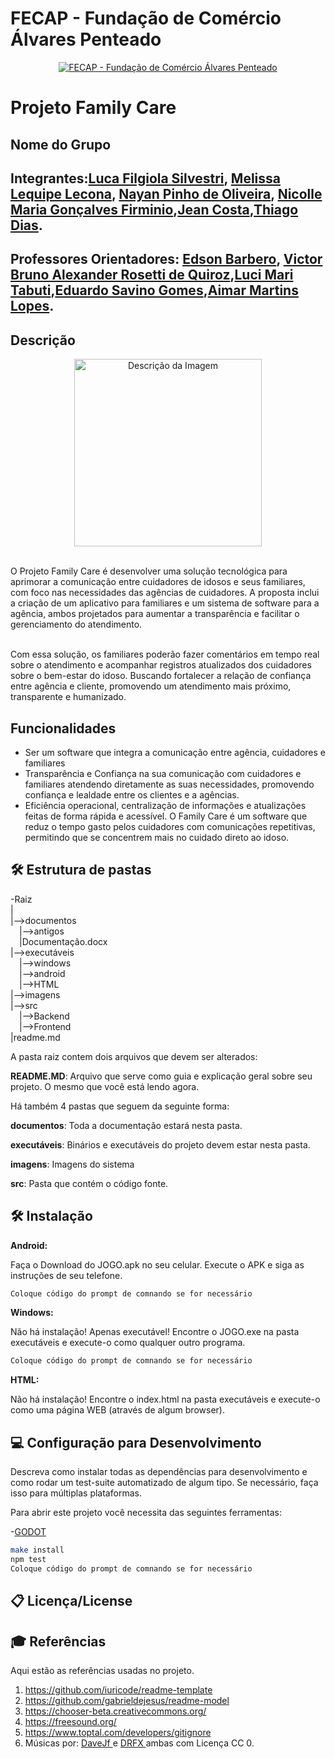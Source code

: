 # FECAP - Fundação de Comércio Álvares Penteado

<p align="center">
<a href= "https://www.fecap.br/"><img src="https://encrypted-tbn0.gstatic.com/images?q=tbn:ANd9GcRhZPrRa89Kma0ZZogxm0pi-tCn_TLKeHGVxywp-LXAFGR3B1DPouAJYHgKZGV0XTEf4AE&usqp=CAU" alt="FECAP - Fundação de Comércio Álvares Penteado" border="0"></a>
</p>

# Projeto Family Care 

## Nome do Grupo

## Integrantes:<a href="">Luca Filgiola Silvestri</a>, <a href="">Melissa Lequipe Lecona</a>, <a href="">Nayan Pinho de Oliveira</a>, <a href="">Nicolle Maria Gonçalves Firminio</a>,<a href="">Jean Costa</a>,<a href="">Thiago Dias</a>.

## Professores Orientadores: <a href="https://www.linkedin.com/in/edsonbarbero/">Edson Barbero</a>, <a href="https://www.linkedin.com/in/victorbarq/">Victor Bruno Alexander Rosetti de Quiroz</a>,<a href="https://www.linkedin.com/in/lucymari/">Luci Mari Tabuti</a>,<a href="https://www.linkedin.com/in/eduardo-savino-gomes/">Eduardo Savino Gomes</a>,<a href="https://www.linkedin.com/in/aimarlopes/">Aimar Martins Lopes</a>.


## Descrição

<p align="center">
  <img src="imagens/logo%20familyCare.png" alt="Descrição da Imagem" width="300"/>
</p>


</p>

<br>O Projeto Family Care é desenvolver uma solução tecnológica para aprimorar a comunicação entre cuidadores de idosos e seus familiares, com foco nas necessidades das agências de cuidadores. A proposta inclui a criação de um aplicativo para familiares e um sistema de software para a agência, ambos projetados para aumentar a transparência e facilitar o gerenciamento do atendimento.

<br> Com essa solução, os familiares poderão fazer comentários em tempo real sobre o atendimento e acompanhar registros atualizados dos cuidadores sobre o bem-estar do idoso. Buscando fortalecer a relação de confiança entre agência e cliente, promovendo um atendimento mais próximo, transparente e humanizado.

## Funcionalidades

* Ser um software que integra a comunicação entre agência, cuidadores e familiares
* Transparência e Confiança na sua comunicação com cuidadores e familiares atendendo diretamente as suas necessidades, promovendo confiança e lealdade entre os clientes e a agências.
* Eficiência operacional, centralização de informações e atualizações feitas de forma rápida e acessível. O Family Care é um software que reduz o tempo gasto pelos cuidadores com comunicações repetitivas, permitindo que se concentrem mais no cuidado direto ao idoso.

## 🛠 Estrutura de pastas

-Raiz<br>
|<br>
|-->documentos<br>
  &emsp;|-->antigos<br>
  &emsp;|Documentação.docx<br>
|-->executáveis<br>
  &emsp;|-->windows<br>
  &emsp;|-->android<br>
  &emsp;|-->HTML<br>
|-->imagens<br>
|-->src<br>
  &emsp;|-->Backend<br>
  &emsp;|-->Frontend<br>
|readme.md<br>

A pasta raiz contem dois arquivos que devem ser alterados:

<b>README.MD</b>: Arquivo que serve como guia e explicação geral sobre seu projeto. O mesmo que você está lendo agora.

Há também 4 pastas que seguem da seguinte forma:

<b>documentos</b>: Toda a documentação estará nesta pasta.

<b>executáveis</b>: Binários e executáveis do projeto devem estar nesta pasta.

<b>imagens</b>: Imagens do sistema

<b>src</b>: Pasta que contém o código fonte.

## 🛠 Instalação

<b>Android:</b>

Faça o Download do JOGO.apk no seu celular.
Execute o APK e siga as instruções de seu telefone.

```sh
Coloque código do prompt de comnando se for necessário
```

<b>Windows:</b>

Não há instalação! Apenas executável!
Encontre o JOGO.exe na pasta executáveis e execute-o como qualquer outro programa.

```sh
Coloque código do prompt de comnando se for necessário
```

<b>HTML:</b>

Não há instalação!
Encontre o index.html na pasta executáveis e execute-o como uma página WEB (através de algum browser).

## 💻 Configuração para Desenvolvimento

Descreva como instalar todas as dependências para desenvolvimento e como rodar um test-suite automatizado de algum tipo. Se necessário, faça isso para múltiplas plataformas.

Para abrir este projeto você necessita das seguintes ferramentas:

-<a href="https://godotengine.org/download">GODOT</a>

```sh
make install
npm test
Coloque código do prompt de comnando se for necessário
```

## 📋 Licença/License


## 🎓 Referências

Aqui estão as referências usadas no projeto.

1. <https://github.com/iuricode/readme-template>
2. <https://github.com/gabrieldejesus/readme-model>
3. <https://chooser-beta.creativecommons.org/>
4. <https://freesound.org/>
5. <https://www.toptal.com/developers/gitignore>
6. Músicas por: <a href="https://freesound.org/people/DaveJf/sounds/616544/"> DaveJf </a> e <a href="https://freesound.org/people/DRFX/sounds/338986/"> DRFX </a> ambas com Licença CC 0.
